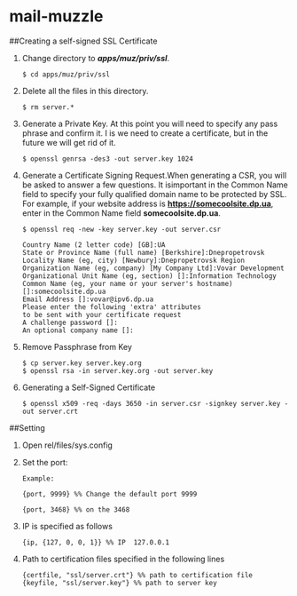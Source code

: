 mail-muzzle
===========

##Creating a self-signed SSL Certificate
 1. Change directory to ***apps/muz/priv/ssl***.

     `$ cd apps/muz/priv/ssl`

 2. Delete all the files in this directory.

     `$ rm server.*`

 3. Generate a Private Key. At this point you will need to specify any pass phrase and confirm it. I
is we need to create a certificate, but in the future we will get rid of it.

     `$ openssl genrsa -des3 -out server.key 1024`

 4. Generate a Certificate Signing Request.When generating a CSR, you will 
be asked to answer a few questions. It isimportant in the Common Name 
field to specify your fully qualified domain name to be protected by SSL.
For example, if your website address is **https://somecoolsite.dp.ua**,
enter in the Common Name field **somecoolsite.dp.ua**.

    ~~~
    $ openssl req -new -key server.key -out server.csr
    
    Country Name (2 letter code) [GB]:UA
    State or Province Name (full name) [Berkshire]:Dnepropetrovsk
    Locality Name (eg, city) [Newbury]:Dnepropetrovsk Region
    Organization Name (eg, company) [My Company Ltd]:Vovar Development
    Organizational Unit Name (eg, section) []:Information Technology
    Common Name (eg, your name or your server's hostname) []:somecoolsite.dp.ua
    Email Address []:vovar@ipv6.dp.ua
    Please enter the following 'extra' attributes
    to be sent with your certificate request
    A challenge password []:
    An optional company name []:
    ~~~

 5. Remove Passphrase from Key

    ~~~
    $ cp server.key server.key.org
    $ openssl rsa -in server.key.org -out server.key
    ~~~

 6. Generating a Self-Signed Certificate

     `$ openssl x509 -req -days 3650 -in server.csr -signkey
     server.key -out server.crt`

##Setting

1. Open rel/files/sys.config
2. Set the port:

    ~~~
    Example:
    
    {port, 9999} %% Change the default port 9999
    
    {port, 3468} %% on the 3468
    ~~~

3. IP is specified as follows 

    ~~~
    {ip, {127, 0, 0, 1}} %% IP  127.0.0.1
    ~~~

4. Path to certification files specified in the following lines

    ~~~
    {certfile, "ssl/server.crt"} %% path to certification file 
    {keyfile, "ssl/server.key"} %% path to server key
    ~~~
